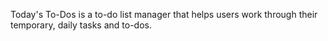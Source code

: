 Today's To-Dos is a to-do list manager that helps users work through their temporary, daily tasks and to-dos.